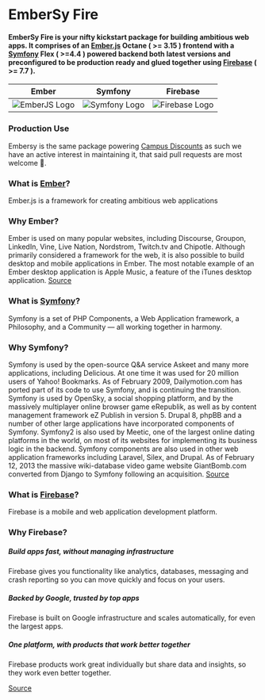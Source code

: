 # EmberSy Fire


#### EmberSy Fire is your nifty kickstart package for building ambitious web apps. It comprises of an [Ember.js](https://emberjs.com/) Octane ( >= 3.15 ) frontend with a [Symfony](https://symfony.com/) Flex ( >=4.4 ) powered backend both latest versions and preconfigured to be production ready and glued together using [Firebase](https://firebase.google.com/) ( >= 7.7 ).


| Ember                          | Symfony                       | Firebase                        |
| :-----------------------------:|:-----------------------------:| :------------------------------:|
| ![EmberJS Logo][EmberJS Logo]  | ![Symfony Logo][Symfony Logo] | ![Firebase Logo][Firebase Logo] |


[EmberJS Logo]: https://github.com/The-Don-Himself/Embersy-Fire/raw/develop/static/emberjs.png "EmberJS"
[Symfony Logo]: https://github.com/The-Don-Himself/Embersy-Fire/raw/develop/static/symfony.png "Symfony"
[Firebase Logo]: https://github.com/The-Don-Himself/Embersy-Fire/raw/develop/static/firebase.png "Firebase"


### Production Use
Embersy is the same package powering [Campus Discounts](https://campus-discounts.com/) as such we have an active interest in maintaining it, that said pull requests are most welcome .

### What is [Ember](https://emberjs.com)?
Ember.js is a framework for creating ambitious web applications

### Why Ember?
Ember is used on many popular websites, including Discourse, Groupon, LinkedIn, Vine, Live Nation, Nordstrom, Twitch.tv and Chipotle. Although primarily considered a framework for the web, it is also possible to build desktop and mobile applications in Ember. The most notable example of an Ember desktop application is Apple Music, a feature of the iTunes desktop application. [Source](https://en.wikipedia.org/wiki/Ember.js)

### What is [Symfony](https://symfony.com/)?
Symfony is a set of PHP Components, a Web Application framework, a Philosophy, and a Community — all working together in harmony.

### Why Symfony?
Symfony is used by the open-source Q&A service Askeet and many more applications, including Delicious. At one time it was used for 20 million users of Yahoo! Bookmarks. As of February 2009, Dailymotion.com has ported part of its code to use Symfony, and is continuing the transition. Symfony is used by OpenSky, a social shopping platform, and by the massively multiplayer online browser game eRepublik, as well as by content management framework eZ Publish in version 5. Drupal 8, phpBB and a number of other large applications have incorporated components of Symfony. Symfony2 is also used by Meetic, one of the largest online dating platforms in the world, on most of its websites for implementing its business logic in the backend. Symfony components are also used in other web application frameworks including Laravel, Silex, and Drupal. As of February 12, 2013 the massive wiki-database video game website GiantBomb.com converted from Django to Symfony following an acquisition. [Source](https://en.wikipedia.org/wiki/Symfony)


### What is [Firebase](https://firebase.google.com/)?
Firebase is a mobile and web application development platform.

### Why Firebase?

##### Build apps fast, without managing infrastructure
Firebase gives you functionality like analytics, databases, messaging and crash reporting so you can move quickly and focus on your users.

##### Backed by Google, trusted by top apps
Firebase is built on Google infrastructure and scales automatically, for even the largest apps.

##### One platform, with products that work better together
Firebase products work great individually but share data and insights, so they work even better together.

[Source](https://firebase.google.com/)
